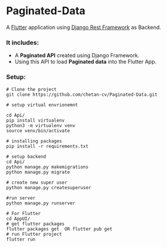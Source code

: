 # Paginated-Data

A [Flutter](https://flutter.dev/) application using [Django Rest Framework](https://www.django-rest-framework.org/) as Backend.

### It includes:
* A __Paginated API__ created using Django Framework.
* Using this API to load __Paginated data__ into the Flutter App.

### Setup:
```
# Clone the project
git clone https://github.com/chetan-cv/Paginated-Data.git

# setup virtual envrionemnt 

cd Api/
pip install virtualenv
python3 -m virtualenv venv
source venv/bin/activate

# installing packages
pip install -r requirements.txt

# setup backend
cd Api/
python manage.py makemigrations
python manage.py migrate

# create new super user
python manage.py createsuperuser

#run server
python manage.py runserver

# For Flutter
cd AppUI/
# get flutter packages
flutter packages get  OR flutter pub get
# run Flutter project
flutter run
```

